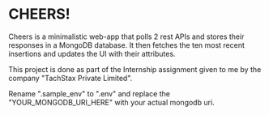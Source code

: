 # CHEERS!

Cheers is a minimalistic web-app that polls 2 rest APIs and stores their responses in a MongoDB database. It then fetches the ten most recent insertions and updates the UI with their attributes.

This project is done as part of the Internship assignment given to me by the company "TachStax Private Limited".

Rename ".sample_env" to ".env" and replace the "YOUR_MONGODB_URI_HERE" with your actual mongodb uri.
